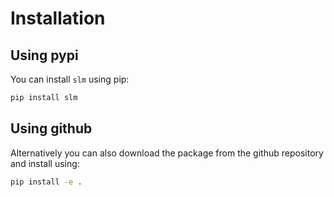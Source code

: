# Installation

## Using pypi

You can install `slm` using pip:

```bash
pip install slm
```

## Using github

Alternatively you can also download the package from the github repository and install using:

```bash
pip install -e .
```
